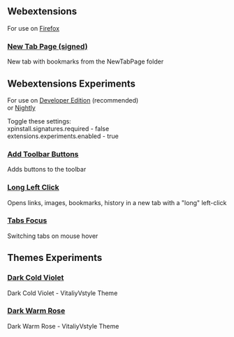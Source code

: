 ## Webextensions
For use on [Firefox](https://www.mozilla.org/firefox/all)  

### [New Tab Page (signed)](https://raw.githubusercontent.com/VitaliyVstyle/VitaliyVstyle.github.io/main/WebExtExperiments/new_tab_page.2024.4.10.xpi)
New tab with bookmarks from the NewTabPage folder  

## Webextensions Experiments
For use on [Developer Edition](https://www.mozilla.org/firefox/developer)  (recommended)  
or [Nightly](https://www.mozilla.org/firefox/nightly)  

Toggle these settings:  
xpinstall.signatures.required - false  
extensions.experiments.enabled - true  

### [Add Toolbar Buttons](https://raw.githubusercontent.com/VitaliyVstyle/VitaliyVstyle.github.io/main/WebExtExperiments/add_toolbar_buttons.2024.4.12.xpi)
Adds buttons to the toolbar  

### [Long Left Click](https://raw.githubusercontent.com/VitaliyVstyle/VitaliyVstyle.github.io/main/WebExtExperiments/long_left_click.2024.4.12.xpi)
Opens links, images, bookmarks, history in a new tab with a "long" left-click  

### [Tabs Focus](https://raw.githubusercontent.com/VitaliyVstyle/VitaliyVstyle.github.io/main/WebExtExperiments/tabs_focus.2024.4.12.xpi)
Switching tabs on mouse hover  

## Themes Experiments
### [Dark Cold Violet](https://raw.githubusercontent.com/VitaliyVstyle/VitaliyVstyle.github.io/main/WebExtExperiments/dark_cold_violet_theme_exp.2024.4.8.xpi)
Dark Cold Violet - VitaliyVstyle Theme  

### [Dark Warm Rose](https://raw.githubusercontent.com/VitaliyVstyle/VitaliyVstyle.github.io/main/WebExtExperiments/dark_warm_rose_theme_exp.2024.4.8.xpi)
Dark Warm Rose - VitaliyVstyle Theme  

